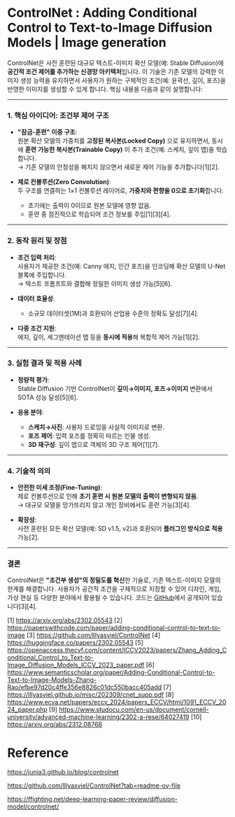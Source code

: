 # ControlNet : Adding Conditional Control to Text-to-Image Diffusion Models | Image generation

ControlNet은 사전 훈련된 대규모 텍스트-이미지 확산 모델(예: Stable Diffusion)에 **공간적 조건 제어를 추가하는 신경망 아키텍처**입니다. 이 기술은 기존 모델의 강력한 이미지 생성 능력을 유지하면서 사용자가 원하는 구체적인 조건(예: 윤곽선, 깊이, 포즈)을 반영한 이미지를 생성할 수 있게 합니다. 핵심 내용을 다음과 같이 설명합니다:

---

### 1. **핵심 아이디어: 조건부 제어 구조**
- **"잠금-훈련" 이중 구조**:  
  원본 확산 모델의 가중치를 **고정된 복사본(Locked Copy)** 으로 유지하면서, 동시에 **훈련 가능한 복사본(Trainable Copy)** 이 추가 조건(예: 스케치, 깊이 맵)을 학습합니다.  
  → 기존 모델의 안정성을 해치지 않으면서 새로운 제어 기능을 추가합니다[1][2].

- **제로 컨볼루션(Zero Convolution)**:  
  두 구조를 연결하는 1×1 컨볼루션 레이어로, **가중치와 편향을 0으로 초기화**합니다.  
  - 초기에는 출력이 0이므로 원본 모델에 영향 없음.  
  - 훈련 중 점진적으로 학습되어 조건 정보를 주입[1][3][4].

---

### 2. **동작 원리 및 장점**
- **조건 입력 처리**:  
  사용자가 제공한 조건(예: Canny 에지, 인간 포즈)을 인코딩해 확산 모델의 U-Net 블록에 주입합니다.  
  → 텍스트 프롬프트와 결합해 정밀한 이미지 생성 가능[5][6].

- **데이터 효율성**:  
  - 소규모 데이터셋(1M)과 호환되어 산업용 수준의 정확도 달성[7][4].

- **다중 조건 지원**:  
  에지, 깊이, 세그멘테이션 맵 등을 **동시에 적용**해 복합적 제어 가능[1][2].

---

### 3. **실험 결과 및 적용 사례**
- **정량적 평가**:  
  Stable Diffusion 기반 ControlNet이 **깊이→이미지, 포즈→이미지** 변환에서 SOTA 성능 달성[5][6].

- **응용 분야**:  
  - **스케치→사진**: 사용자 드로잉을 사실적 이미지로 변환.  
  - **포즈 제어**: 입력 포즈를 정확히 따르는 인물 생성.  
  - **3D 재구성**: 깊이 맵으로 객체의 3D 구조 제어[1][7].

---

### 4. **기술적 의의**
- **안전한 미세 조정(Fine-Tuning)**:  
  제로 컨볼루션으로 인해 **초기 훈련 시 원본 모델의 출력이 변형되지 않음**.  
  → 대규모 모델을 망가뜨리지 않고 개인 장비에서도 훈련 가능[3][4].

- **확장성**:  
  사전 훈련된 모든 확산 모델(예: SD v1.5, v2)과 호환되어 **플러그인 방식으로 적용** 가능[2].

---

### 결론
ControlNet은 **"조건부 생성"의 정밀도를 혁신**한 기술로, 기존 텍스트-이미지 모델의 한계를 해결합니다. 사용자가 공간적 조건을 구체적으로 지정할 수 있어 디자인, 게임, 가상 현실 등 다양한 분야에서 활용될 수 있습니다. 코드는 [GitHub](https://github.com/lllyasviel/ControlNet)에서 공개되어 있습니다[3][4].

[1] https://arxiv.org/abs/2302.05543
[2] https://paperswithcode.com/paper/adding-conditional-control-to-text-to-image
[3] https://github.com/lllyasviel/ControlNet
[4] https://huggingface.co/papers/2302.05543
[5] https://openaccess.thecvf.com/content/ICCV2023/papers/Zhang_Adding_Conditional_Control_to_Text-to-Image_Diffusion_Models_ICCV_2023_paper.pdf
[6] https://www.semanticscholar.org/paper/Adding-Conditional-Control-to-Text-to-Image-Models-Zhang-Rao/efbe97d20c4ffe356e8826c01dc550bacc405add
[7] https://lllyasviel.github.io/misc/202309/cnet_supp.pdf
[8] https://www.ecva.net/papers/eccv_2024/papers_ECCV/html/1091_ECCV_2024_paper.php
[9] https://www.studocu.com/en-us/document/cornell-university/advanced-machine-learning/2302-a-rese/64027419
[10] https://arxiv.org/abs/2312.08768


# Reference
https://junia3.github.io/blog/controlnet

https://github.com/lllyasviel/ControlNet?tab=readme-ov-file

https://ffighting.net/deep-learning-paper-review/diffusion-model/controlnet/
